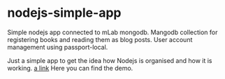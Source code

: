 # nodejs-simple-app
Simple nodejs app connected to mLab mongodb.
Mangodb collection for registering books and reading them as blog posts.
User account management using passport-local.

Just a simple app to get the idea how Nodejs is organised and how it is working.
[a link](https://nodejs-app-.herokuapp.com/) Here you can find the demo.
